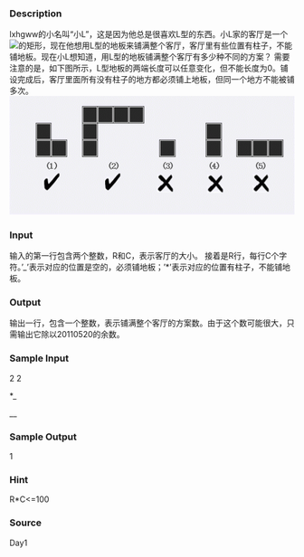 
### Description

lxhgww的小名叫“小L”，这是因为他总是很喜欢L型的东西。小L家的客厅是一个![](/file:///C:/DOCUME~1/ADMINI~1/LOCALS~1/Temp/ksohtml/wps_clip_image-25795.png)的矩形，现在他想用L型的地板来铺满整个客厅，客厅里有些位置有柱子，不能铺地板。现在小L想知道，用L型的地板铺满整个客厅有多少种不同的方案？
需要注意的是，如下图所示，L型地板的两端长度可以任意变化，但不能长度为0。铺设完成后，客厅里面所有没有柱子的地方都必须铺上地板，但同一个地方不能被铺多次。
![](/JudgeOnline/upload/201106/22.jpg)
### Input
输入的第一行包含两个整数，R和C，表示客厅的大小。
接着是R行，每行C个字符。’_’表示对应的位置是空的，必须铺地板；’*’表示对应的位置有柱子，不能铺地板。
### Output
输出一行，包含一个整数，表示铺满整个客厅的方案数。由于这个数可能很大，只需输出它除以20110520的余数。
### Sample Input
2 2

*_

__


### Sample Output
1


### Hint
R*C<=100
### Source
Day1